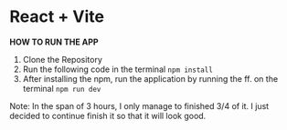 # React + Vite

**HOW TO RUN THE APP**
1. Clone the Repository
2. Run the following code in the terminal
   `npm install`
3. After installing the npm, run the application by running the ff. on the terminal
   `npm run dev`

Note: In the span of 3 hours, I only manage to finished 3/4 of it. I just decided to continue finish it so that it will look good.
